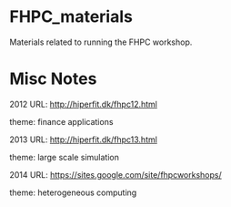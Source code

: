 FHPC_materials
==============

Materials related to running the FHPC workshop.




Misc Notes
==========

2012 URL:
   http://hiperfit.dk/fhpc12.html

  theme: finance applications


2013 URL:
   http://hiperfit.dk/fhpc13.html

  theme: large scale simulation 

2014 URL:
   https://sites.google.com/site/fhpcworkshops/

  theme: heterogeneous computing
